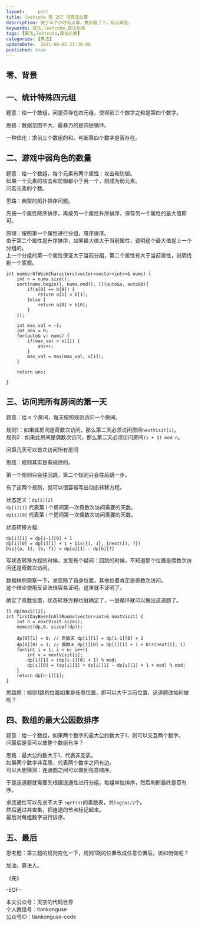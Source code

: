 ```yaml
---   
layout:     post  
title: leetcode 第 257 场算法比赛  
description: 做了半个小时有点事，赛后看了下，有点难度。     
keywords: 算法,leetcode,算法比赛  
tags: [算法,leetcode,算法比赛]    
categories: [算法]  
updateDate:  2021-09-05 21:30:00  
published: true  
---  
```



## 零、背景  



## 一、统计特殊四元组  


题意：给一个数组，问是否存在四元组，使得前三个数字之和是第四个数字。  


思路：数据范围不大，最暴力的是四层循环。  


一种优化：求前三个数组的和，判断第四个数字是否存在。  


## 二、游戏中弱角色的数量  


题意：给一个数组，每个元素有两个属性：攻击和防御。  
如果一个元素的攻击和防御都小于另一个，则成为弱元素。  
问若元素的个数。  


思路：典型的拓扑排序问题。  


先按一个属性降序排序，再按另一个属性升序排序，保存另一个属性的最大值即可。  


原理：按照第一个属性进行分组，降序排序。  
由于第二个属性是升序排序，如果最大值大于当前属性，说明这个最大值是上一个分组的。  
上一个分组的第一个属性保证大于当前分组，第二个属性有大于当前属性，说明找到一个答案。  


```
int numberOfWeakCharacters(vector<vector<int>>& nums) {
    int n = nums.size();
    sort(nums.begin(), nums.end(), [](auto&a, auto&b){
        if(a[0] == b[0]) {
            return a[1] < b[1];
        }else {
            return a[0] > b[0];
        }
    });

    int max_val = -1;
    int ans = 0;
    for(auto& v: nums) {
        if(max_val > v[1]) {
            ans++;
        }
        max_val = max(max_val, v[1]);
    }

    return ans;

}
```


## 三、访问完所有房间的第一天  


题意：给 n 个房间，每天按照规则访问一个房间。  


规则1：如果此房间是奇数次访问，那么第二天必须访问房间`nextVisit[i]`。  
规则2：如果此房间是偶数次访问，那么第二天必须访问房间`(i + 1) mod n`。  


问第几天可以首次访问所有房间


思路：规则其实是有规律的。  


第一个规则只会往回跳，第二个规则只会往后跳一步。


有了这两个规则，就可以很容易写出动态转移方程。  


状态定义：`dp[i][2]`  
`dp[i][1]` 代表第 i 个房间第一次奇数次访问需要的天数。  
`dp[i][0]` 代表第 i 个房间第一次偶数次访问需要的天数。  


状态转移方程:  


```
dp[i][1] = dp[i-1][0] + 1
dp[i][0] = dp[i][1] + 1 + Dis({i, 1}, {next(i), ?})
Dis({a, 1}, {b, ?}) = dp[a][1] - dp[b][?]
```


写状态转移方程的时候，发现有个疑问：回跳的时候，不知道那个位置是偶数次访问还是奇数次访问。   



数据样例观察一下，发现除了自身位置，其他位置肯定是奇数次访问。  
这个结论使用反证法很容易证明，这里就不证明了。  


确定了奇数位置，状态转移方程也就确定了，一层循环就可以做出这道题了。  


```
ll dp[max5][2];
int firstDayBeenInAllRooms(vector<int>& nextVisit) {
    int n = nextVisit.size();
    memset(dp,0, sizeof(dp));

    dp[0][1] = 0; // 奇数天 dp[i][1] = dp[i-1][0] + 1
    dp[0][0] = 1; // 偶数天 dp[i][0] = dp[i][1] + 1 + Dis(next[i], i)
    for(int i = 1; i < n; i++){
        int v = nextVisit[i];
        dp[i][1] = (dp[i-1][0] + 1) % mod;
        dp[i][0] = (dp[i][1] + dp[i][1] - dp[v][1] + 1 + mod) % mod;
    }
    return dp[n-1][1];
}
```


思路题：规则1跳的位置如果是任意位置，即可以大于当前位置，这道题改如何做呢？  



## 四、数组的最大公因数排序  


题意：给一个数组，如果两个数字的最大公约数大于1，则可以交互两个数字。  
问最后是否可以使整个数组有序？  


思路：最大公约数大于1，代表非互质。  
如果两个数字非互质，代表两个数字之间有边。  
可以大胆猜测：连通图之间可以做到任意顺序。  


于是这道题就需要先根据连通性进行分组，每组单独排序，然后判断最终是否有序。  


求连通性可以先求不大于 `sqrt(n)`的素数表，共`log(n)/2`个。  
然后通过并查集，把连通的节点标记起来。  
最后对每组数字进行排序。  



## 五、最后  



思考题：第三题的规则变化一下，规则1跳的位置改成任意位置后，该如何做呢？  





加油，算法人。  


《完》  


-EOF-  



本文公众号：天空的代码世界  
个人微信号：tiankonguse  
公众号ID：tiankonguse-code  
  


